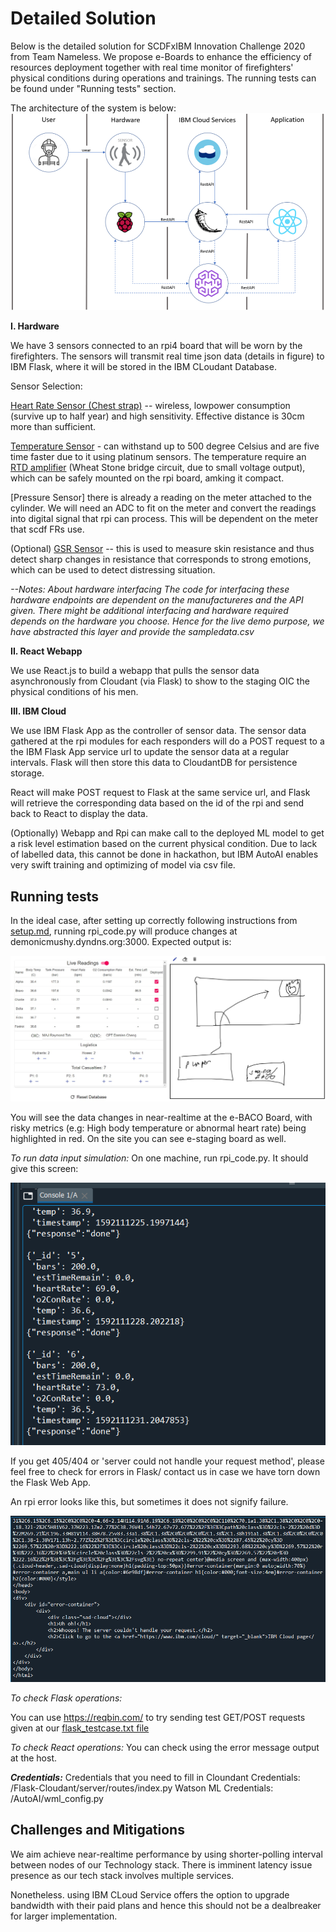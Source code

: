 # Detailed Solution 

Below is the detailed solution for SCDFxIBM Innovation Challenge 2020 from Team Nameless. We propose e-Boards to enhance the efficiency of resources deployment together with real time monitor of firefighters' physical conditions during operations and trainings. The running tests can be found under "Running tests" section. 

The architecture of the system is below: 
![diagram](https://github.com/TheMarvelousWhale/Nameless-e-Boards_SCDFXIBM/blob/master/Assets/DesignDiagram.png?raw=true)

**I. Hardware**

We have 3 sensors connected to an rpi4 board that will be worn by the firefighters. The sensors will transmit real time json data (details in figure) to IBM Flask, where it will be stored in the IBM CLoudant Database. 

Sensor Selection: 

[Heart Rate Sensor (Chest strap)](https://wiki.seeedstudio.com/Grove-Chest_Strap_Heart_Rate_Sensor/)  -- wireless, lowpower consumption (survive up to half year) and high sensitivity. Effective distance is 30cm more than sufficient.  

[Temperature Sensor](https://www.adafruit.com/product/3984) - can withstand up to 500 degree Celsius and are five time faster due to it using platinum sensors. The temperature require an [RTD amplifier](https://thepihut.com/products/adafruit-pt100-rtd-temperature-sensor-amplifier-max31865?ref=isp_rel_prd&isp_ref_pos=3) (Wheat Stone bridge circuit, due to small voltage output), which can be safely mounted on the rpi board, amking it compact.  

[Pressure Sensor] there is already a reading on the meter attached to the cylinder. We will need an ADC to fit on the meter and convert the readings into digital signal that rpi can process. This will be dependent on the meter that scdf FRs use.

(Optional) [GSR Sensor](https://wiki.seeedstudio.com/Grove-GSR_Sensor/) -- this is used to measure skin resistance and thus detect sharp changes in resistance that corresponds to strong emotions, which can be used to detect distressing situation. 

*--Notes: About hardware interfacing*
*The code for interfacing these hardware endpoints are dependent on the manufactureres and the API given. There might be additional interfacing and hardware required depends on the hardware you choose. Hence for the live demo purpose, we have abstracted this layer and provide the sampledata.csv* 


**II. React Webapp**

We use React.js to build a webapp that pulls the sensor data asynchronously from Cloudant (via Flask) to show to the staging OIC the physical conditions of his men. 

**III. IBM Cloud**

We use IBM Flask App as the controller of sensor data. The sensor data gathered at the rpi modules for each responders will do a POST request to a the IBM Flask App service url to update the sensor data at a regular intervals. Flask will then store this data to CloudantDB for persistence storage. 

React will make POST request to Flask at the same service url, and Flask will retrieve the corresponding data based on the id of the rpi and send back to React to display the data. 

(Optionally) Webapp and Rpi can make call to the deployed ML model to get a risk level estimation based on the current physical condition. Due to lack of labelled data, this cannot be done in hackathon, but IBM AutoAI enables very swift training and optimizing of model via csv file. 

## Running tests

In the ideal case, after setting up correctly following instructions from [setup.md](https://github.com/TheMarvelousWhale/Nameless-e-Boards_SCDFXIBM/blob/master/Setup.md), running rpi_code.py will produce changes  at demonicmushy.dyndns.org:3000. Expected output is:

![Expected_output](https://github.com/TheMarvelousWhale/Nameless-e-Boards_SCDFXIBM/blob/master/Assets/expected_output.jpg)

You will see the data changes in near-realtime at the e-BACO Board, with risky metrics (e.g: High body temperature or abnormal heart rate) being highlighted in red. On the site you can see e-staging board as well.


_To run data input simulation:_
On one machine, run rpi_code.py. It should give this screen:


![rpi success](https://github.com/TheMarvelousWhale/Nameless-e-Boards_SCDFXIBM/blob/master/Assets/test_outputs/RPI_Simulation_Success.PNG)

If you get 405/404 or 'server could not handle your request method', please feel free to check for errors in Flask/ contact us in case we have torn down the Flask Web App.

An rpi error looks like this, but sometimes it does not signify failure. 


![rpi server_fail](https://github.com/TheMarvelousWhale/Nameless-e-Boards_SCDFXIBM/blob/master/Assets/test_outputs/RPI_Simulation_ServerHandle.PNG)


_To check Flask operations:_

You can use https://reqbin.com/ to try sending test GET/POST requests given at our [flask_testcase.txt file](https://github.com/TheMarvelousWhale/Nameless-e-Boards_SCDFXIBM/blob/master/Assets/flask_testcase.txt) 

_To check React operations:_
You can check using the error message output at the host. 

**_Credentials:_**
Credentials that you need to fill in 
Cloundant Credentials: /Flask-Cloudant/server/routes/index.py
Watson ML Credentials: /AutoAI/wml_config.py

## Challenges and Mitigations

We aim achieve near-realtime performance by using shorter-polling interval between nodes of our Technology stack. There is imminent latency issue presence as our tech stack involves multiple services. 

Nonetheless. using IBM CLoud Service offers the option to upgrade bandwidth with their paid plans and hence this should not be a dealbreaker for larger implementation. 






